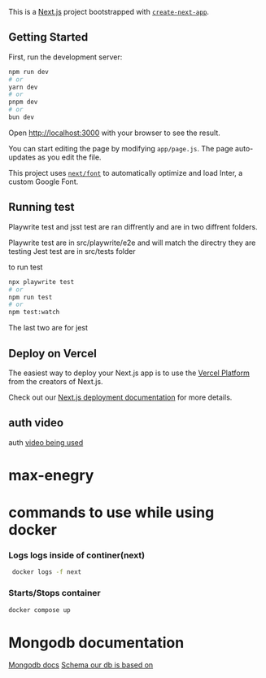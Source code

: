 This is a [Next.js](https://nextjs.org/) project bootstrapped with [`create-next-app`](https://github.com/vercel/next.js/tree/canary/packages/create-next-app).

## Getting Started

First, run the development server:

```bash
npm run dev
# or
yarn dev
# or
pnpm dev
# or
bun dev
```

Open [http://localhost:3000](http://localhost:3000) with your browser to see the result.

You can start editing the page by modifying `app/page.js`. The page auto-updates as you edit the file.

This project uses [`next/font`](https://nextjs.org/docs/basic-features/font-optimization) to automatically optimize and load Inter, a custom Google Font.

## Running test

Playwrite test and jsst test are ran diffrently and are in two diffrent folders.

Playwrite test are in src/playwrite/e2e
and will match the directry they are testing
Jest test are in src/tests folder

to run test

```bash
npx playwrite test
# or
npm run test
# or
npm test:watch
```

The last two are for jest

## Deploy on Vercel

The easiest way to deploy your Next.js app is to use the [Vercel Platform](https://vercel.com/new?utm_medium=default-template&filter=next.js&utm_source=create-next-app&utm_campaign=create-next-app-readme) from the creators of Next.js.

Check out our [Next.js deployment documentation](https://nextjs.org/docs/deployment) for more details.

## auth video

auth [video being used](https://www.youtube.com/watch?v=md65iBX5Gxg)

# max-enegry

# commands to use while using docker

### Logs logs inside of continer(next)

```bash
 docker logs -f next
```

### Starts/Stops container

```bash
docker compose up
```

# Mongodb documentation

[Mongodb docs](https://mongoosejs.com/docs/guide.html)
[Schema our db is based on ](https://app.eraser.io/workspace/tb5oJzL7Nin6LqqbzM0a)

